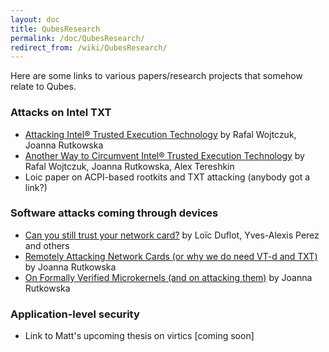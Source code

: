 ```yaml
---
layout: doc
title: QubesResearch
permalink: /doc/QubesResearch/
redirect_from: /wiki/QubesResearch/
---
```


Here are some links to various papers/research projects that somehow relate to Qubes.

### Attacks on Intel TXT

-   [Attacking Intel® Trusted Execution Technology](http://invisiblethingslab.com/resources/bh09dc/Attacking%20Intel%20TXT%20-%20paper.pdf) by Rafal Wojtczuk, Joanna Rutkowska
-   [Another Way to Circumvent Intel® Trusted Execution Technology](http://invisiblethingslab.com/resources/misc09/Another%20TXT%20Attack.pdf) by Rafal Wojtczuk, Joanna Rutkowska, Alex Tereshkin
-   Loic paper on ACPI-based rootkits and TXT attacking (anybody got a link?)

### Software attacks coming through devices

-   [Can you still trust your network card?](http://www.ssi.gouv.fr/IMG/pdf/csw-trustnetworkcard.pdf) by Loïc Duflot, Yves-Alexis Perez and others
-   [Remotely Attacking Network Cards (or why we do need VT-d and TXT)](http://theinvisiblethings.blogspot.com/2010/04/remotely-attacking-network-cards-or-why.html) by Joanna Rutkowska
-   [On Formally Verified Microkernels (and on attacking them)](http://theinvisiblethings.blogspot.com/2010/05/on-formally-verified-microkernels-and.html) by Joanna Rutkowska

### Application-level security

-   Link to Matt's upcoming thesis on virtics [coming soon]

